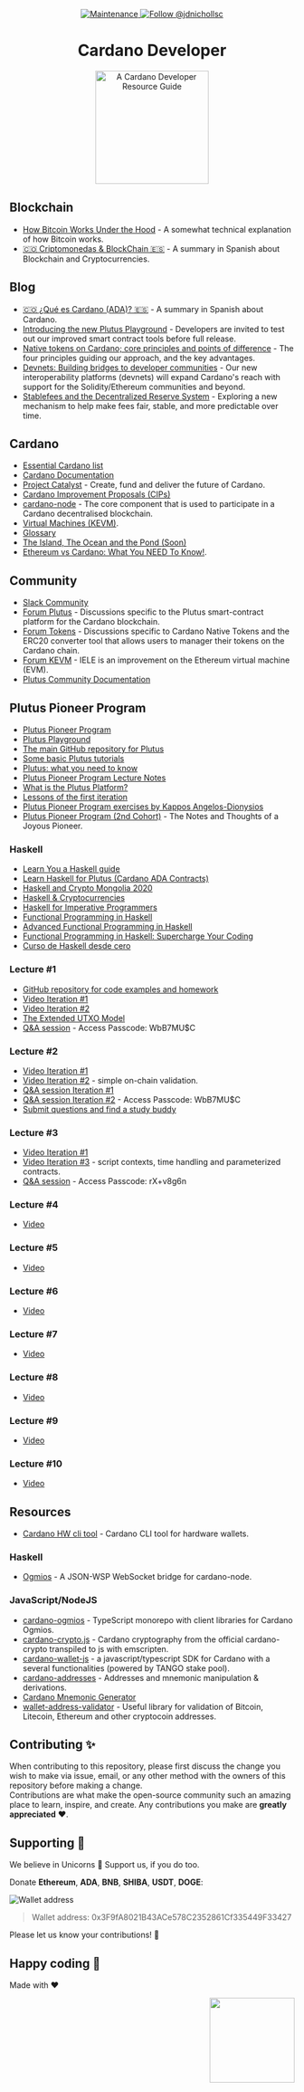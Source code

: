<p align="center">
  <a href="https://github.com/proyecto26/cardano-developer/graphs/commit-activity">
    <img src="https://img.shields.io/badge/Maintained%3F-yes-brightgreen.svg" alt="Maintenance" />
  </a>
  <a href="https://twitter.com/intent/follow?screen_name=jdnichollsc">
    <img src="https://img.shields.io/twitter/follow/jdnichollsc.svg?label=Follow%20@jdnichollsc" alt="Follow @jdnichollsc" />
  </a>
</p>

<h1 align="center">Cardano Developer</h1>
<p align="center">
  <img width="200" alt="A Cardano Developer Resource Guide" src="https://user-images.githubusercontent.com/2154886/124199016-99c9fb00-da97-11eb-973e-c321ddcbe93d.png">
</p>

## Blockchain
- [How Bitcoin Works Under the Hood](https://youtu.be/Lx9zgZCMqXE) - A somewhat technical explanation of how Bitcoin works.
- [🇨🇴 Criptomonedas & BlockChain 🇪🇸](https://gist.github.com/jdnichollsc/7eacb14b7e6fd938db386654bee2ad52) - A summary in Spanish about Blockchain and Cryptocurrencies.

## Blog
- [🇨🇴 ¿Qué es Cardano (ADA)? 🇪🇸](https://academy.bit2me.com/que-es-cardano-ada/) - A summary in Spanish about Cardano.
- [Introducing the new Plutus Playground](https://iohk.io/en/blog/posts/2021/01/25/introducing-the-new-plutus-playground/) - Developers are invited to test out our improved smart contract tools before full release.
- [Native tokens on Cardano; core principles and points of difference](https://iohk.io/en/blog/posts/2020/12/09/native-tokens-on-cardano-core-principles-and-points-of-difference/) - The four principles guiding our approach, and the key advantages.
- [Devnets: Building bridges to developer communities](https://iohk.io/en/blog/posts/2020/12/17/devnets-building-bridges-to-developer-communities/) - Our new interoperability platforms (devnets) will expand Cardano's reach with support for the Solidity/Ethereum communities and beyond.
- [Stablefees and the Decentralized Reserve System](https://iohk.io/en/blog/posts/2021/06/10/stablefees-and-the-decentralized-reserve-system/) - Exploring a new mechanism to help make fees fair, stable, and more predictable over time.

## Cardano
- [Essential Cardano list](https://github.com/input-output-hk/essential-cardano)
- [Cardano Documentation](https://docs.cardano.org/en/latest/)
- [Project Catalyst](https://cardano.ideascale.com/) - Create, fund and deliver the future of Cardano.
- [Cardano Improvement Proposals (CIPs)](https://github.com/cardano-foundation/CIPs)
- [cardano-node](https://github.com/input-output-hk/cardano-node) - The core component that is used to participate in a Cardano decentralised blockchain.
- [Virtual Machines (KEVM)](https://developers.cardano.org/en/virtual-machines/welcome/).
- [Glossary](https://playground.plutus.iohkdev.io/tutorial/reference/glossary.html)
- [The Island, The Ocean and the Pond (Soon)](https://youtu.be/k8a6tX53YPs)
- [Ethereum vs Cardano: What You NEED To Know!](https://youtu.be/bO0F7EmHshc).

## Community
- [Slack Community](https://iohkdevcommunity.slack.com)
- [Forum Plutus](https://forum.cardano.org/c/developers/cardano-plutus/148) - Discussions specific to the Plutus smart-contract platform for the Cardano blockchain.
- [Forum Tokens](https://forum.cardano.org/c/developers/cardano-tokens/150) - Discussions specific to Cardano Native Tokens and the ERC20 converter tool that allows users to manager their tokens on the Cardano chain.
- [Forum KEVM](https://forum.cardano.org/c/developers/kevm/160) - IELE is an improvement on the Ethereum virtual machine (EVM).
- [Plutus Community Documentation](https://docs.plutus-community.com/)

## Plutus Pioneer Program
- [Plutus Pioneer Program](https://developers.cardano.org/en/plutus-pioneer-program/)
- [Plutus Playground](https://playground.plutus.iohkdev.io/)
- [The main GitHub repository for Plutus](https://github.com/input-output-hk/plutus)
- [Some basic Plutus tutorials](https://playground.plutus.iohkdev.io/tutorial/tutorials/index.html)
- [Plutus: what you need to know](https://iohk.io/en/blog/posts/2021/04/13/plutus-what-you-need-to-know/#disqus_thread)
- [Plutus Pioneer Program Lecture Notes](https://plutus-pioneer-program.readthedocs.io/)
- [What is the Plutus Platform?](https://plutus.readthedocs.io/en/latest/plutus/explanations/platform.html#what-is-the-plutus-platform)
- [Lessons of the first iteration](https://github.com/input-output-hk/plutus-pioneer-program/tree/first-iteration)
- [Plutus Pioneer Program exercises by Kappos Angelos-Dionysios](https://github.com/adacapo21/plutusPioneerProgram)
- [Plutus Pioneer Program (2nd Cohort)](https://github.com/renardyreveur/Plutus-Pioneer-Program) - The Notes and Thoughts of a Joyous Pioneer.

### Haskell
- [Learn You a Haskell guide](http://learnyouahaskell.com/)
- [Learn Haskell for Plutus (Cardano ADA Contracts)](https://www.youtube.com/playlist?list=PLw2QsPIp2pxtkNQRvnOlV2xFkrQ8mPqAb)
- [Haskell and Crypto Mongolia 2020](https://www.youtube.com/playlist?list=PLJ3w5xyG4JWmBVIigNBytJhvSSfZZzfTm)
- [Haskell & Cryptocurrencies](https://www.youtube.com/playlist?list=PLJ3w5xyG4JWmBVIigNBytJhvSSfZZzfTm)
- [Haskell for Imperative Programmers](https://www.youtube.com/playlist?list=PLe7Ei6viL6jGp1Rfu0dil1JH1SHk9bgDV)
- [Functional Programming in Haskell](https://www.youtube.com/playlist?list=PLF1Z-APd9zK7usPMx3LGMZEHrECUGodd3)
- [Advanced Functional Programming in Haskell](https://www.youtube.com/playlist?list=PLF1Z-APd9zK5uFc8FKr_di9bfsYv8-lbc)
- [Functional Programming in Haskell: Supercharge Your Coding](https://www.futurelearn.com/courses/functional-programming-haskell)
- [Curso de Haskell desde cero](https://www.youtube.com/playlist?list=PLD2wfKpqmxnkHPK_Tzv80HCwOaYph33pH)

### Lecture #1
- [GitHub repository for code examples and homework](https://github.com/input-output-hk/plutus-pioneer-program)
- [Video Iteration #1](https://youtu.be/IEn6jUo-0vU)
- [Video Iteration #2](https://youtu.be/_zr3W8cgzIQ)
- [The Extended UTXO Model](https://iohk.io/en/research/library/papers/the-extended-utxo-model/)
- [Q&A session](https://zoom.us/rec/share/QU7jcp8S0A-xlmXMIKlua5GoTpL0YwofDlnhSmzgZh1PeFSKqSn9YtzqIGmb6TvC.qZiLZ3thyTOy8dQ0) - Access Passcode: WbB7MU$C

### Lecture #2
- [Video Iteration #1](https://youtu.be/E5KRk5y9KjQ)
- [Video Iteration #2](https://youtu.be/sN3BIa3GAOc) - simple on-chain validation.
- [Q&A session Iteration #1](https://drive.google.com/file/d/1SQcxh1HF1hyo7d9FwSoGV9nk-H1cJixK/view?usp=sharing)
- [Q&A session Iteration #2](https://zoom.us/rec/share/mfAfBcg8LfGstgdkvXYyP9BVUDiBzm1O_ED9QaTobbcuPzOXOZzGpGBndhr2CauU.bgV5nicKWogoT3Kj) - Access Passcode: WbB7MU$C
- [Submit questions and find a study buddy](https://www.reetro.app/board/5f85bdaad55e9b00162996dc/60757510b8f6d40016dee05b)

### Lecture #3
- [Video Iteration #1](https://youtu.be/Lk1eIVm_ZTQ)
- [Video Iteration #3](https://youtu.be/6_rfCCY9_gY) - script contexts, time handling and parameterized contracts.
- [Q&A session](https://zoom.us/rec/share/bey-Zp1QhNn5b8B65YakqW-PNkTCjk4nx5Mo2-LZENt6IHLuDXySjFhfvC0zJTAX.gBgW9O3CDvX8mICC) - Access Passcode: rX+v8g6n

### Lecture #4
- [Video](https://youtu.be/6Reuh0xZDjY)

### Lecture #5
- [Video](https://youtu.be/6VbhY162GQA)

### Lecture #6
- [Video](https://youtu.be/wY7R-PJn66g)

### Lecture #7
- [Video](https://youtu.be/oJupInqvJUI)

### Lecture #8
- [Video](https://youtu.be/_zr3W8cgzIQ)

### Lecture #9
- [Video](https://youtu.be/-RpCqHuxfQQ)

### Lecture #10
- [Video](https://youtu.be/Dg36h9YPMz4)

## Resources

- [Cardano HW cli tool](https://github.com/vacuumlabs/cardano-hw-cli) - Cardano CLI tool for hardware wallets.

### Haskell
- [Ogmios](https://github.com/cardanosolutions/ogmios) - A JSON-WSP WebSocket bridge for cardano-node.

### JavaScript/NodeJS

- [cardano-ogmios](https://github.com/CardanoSolutions/ogmios/tree/master/clients/TypeScript) - TypeScript monorepo with client libraries for Cardano Ogmios.
- [cardano-crypto.js](https://github.com/vacuumlabs/cardano-crypto.js) - Cardano cryptography from the official cardano-crypto transpiled to js with emscripten.
- [cardano-wallet-js](https://github.com/tango-crypto/cardano-wallet-js) - a javascript/typescript SDK for Cardano with a several functionalities (powered by TANGO stake pool).
- [cardano-addresses](https://github.com/input-output-hk/cardano-addresses) - Addresses and mnemonic manipulation & derivations.
- [Cardano Mnemonic Generator](https://github.com/NoCtrlZ/bip39-for-cardano)
- [wallet-address-validator](https://github.com/christsim/multicoin-address-validator) - Useful library for validation of Bitcoin, Litecoin, Ethereum and other cryptocoin addresses.

## Contributing ✨
When contributing to this repository, please first discuss the change you wish to make via issue, email, or any other method with the owners of this repository before making a change.  
Contributions are what make the open-source community such an amazing place to learn, inspire, and create. Any contributions you make are **greatly appreciated** ❤️. 

## Supporting 🍻
We believe in Unicorns 🦄
Support us, if you do too.

Donate **Ethereum**, **ADA**, **BNB**, **SHIBA**, **USDT**, **DOGE**:

![Wallet address](https://user-images.githubusercontent.com/2154886/123501719-84bf1900-d60c-11eb-882c-98a499cea323.png)

> Wallet address: 0x3F9fA8021B43ACe578C2352861Cf335449F33427

Please let us know your contributions! 🙏

## Happy coding 💯
Made with ❤️

<img width="150px" src="https://avatars0.githubusercontent.com/u/28855608?s=200&v=4" align="right">
